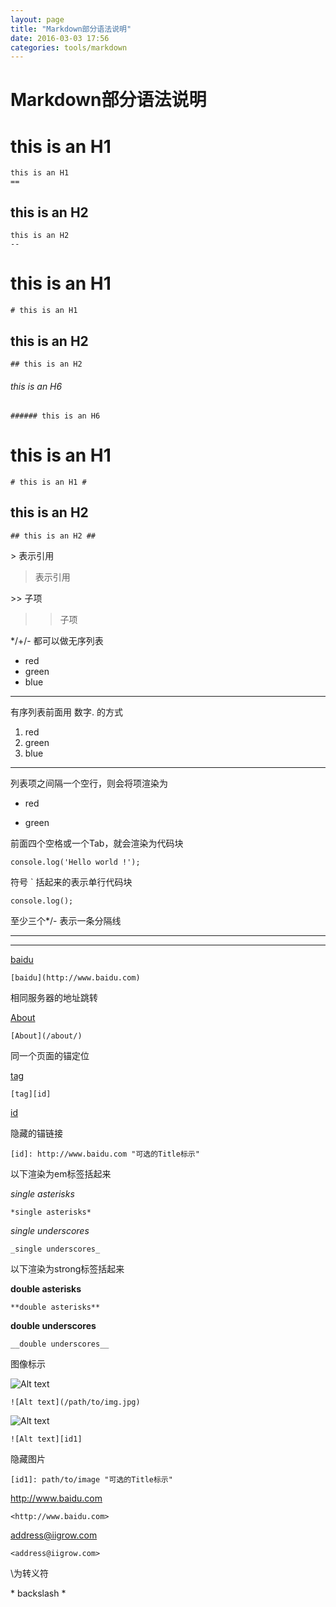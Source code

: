 ```yaml
---
layout: page
title: "Markdown部分语法说明"
date: 2016-03-03 17:56
categories: tools/markdown
---
```


# Markdown部分语法说明

this is an H1
== 
    this is an H1
    == 
    
this is an H2
--

    this is an H2
    --
    
# this is an H1

    # this is an H1
   
## this is an H2

    ## this is an H2
    
###### this is an H6

    ###### this is an H6
    
# this is an H1 #

    # this is an H1 #
    
## this is an H2 ##

    ## this is an H2 ##
    
\> 表示引用

> 表示引用

\>> 子项

>> 子项

*/+/- 都可以做无序列表

* red
* green
* blue

--- 

有序列表前面用 数字. 的方式

1. red
2. green
3. blue

---

列表项之间隔一个空行，则会将项渲染为<p>

* red

* green

前面四个空格或一个Tab，就会渲染为代码块

    console.log('Hello world !');
    
符号 ` 括起来的表示单行代码块

`console.log();`

至少三个*/- 表示一条分隔线

***

---

[baidu](http://www.baidu.com)

    [baidu](http://www.baidu.com)

相同服务器的地址跳转

[About](/about/)

    [About](/about/)
    
同一个页面的锚定位

[tag][id]

    [tag][id]


[id][]

隐藏的锚链接

[id]: http://www.baidu.com "可选的Title标示"

    [id]: http://www.baidu.com "可选的Title标示"
    
以下渲染为em标签括起来

*single asterisks*

    *single asterisks*
    
_single underscores_

    _single underscores_
    
以下渲染为strong标签括起来

**double asterisks**

    **double asterisks**
    
__double underscores__

    __double underscores__

图像标示

![Alt text](/path/to/img.jpg)

    ![Alt text](/path/to/img.jpg)
    
![Alt text][id1]

    ![Alt text][id1]
    
隐藏图片

[id1]: path/to/image "可选的Title标示"

    [id1]: path/to/image "可选的Title标示"
    
<http://www.baidu.com>

    <http://www.baidu.com>
    
<address@iigrow.com>

    <address@iigrow.com>

\为转义符

\* backslash \*